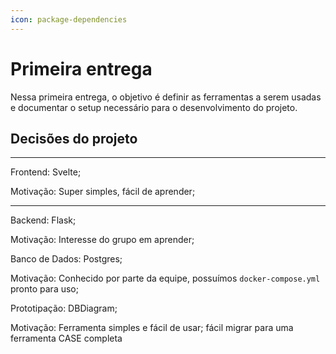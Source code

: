 ```yaml
---
icon: package-dependencies
---
```


# Primeira entrega

Nessa primeira entrega, o objetivo é definir as ferramentas a serem usadas e documentar o setup necessário para o desenvolvimento do projeto.

## Decisões do projeto

---

Frontend: Svelte;

Motivação: Super simples, fácil de aprender;

---

Backend: Flask;

Motivação: Interesse do grupo em aprender;

Banco de Dados: Postgres;

Motivação: Conhecido por parte da equipe, possuímos `docker-compose.yml` pronto para uso;

Prototipação: DBDiagram;

Motivação: Ferramenta simples e fácil de usar; fácil migrar para uma ferramenta CASE completa
